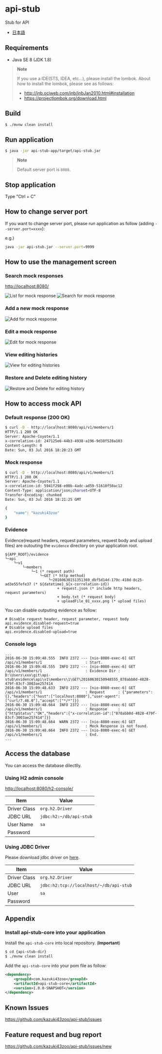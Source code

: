 # api-stub
Stub for API

* [日本語](./README_ja.md)

## Requirements

* Java SE 8 (JDK 1.8)

> **Note**
>
> If you use a IDE(STS, IDEA, etc...), please install the lombok. About how to install the lombok, please see as follows:
>
> * http://jnb.ociweb.com/jnb/jnbJan2010.html#installation
> * https://projectlombok.org/download.html

## Build

```bash
$ ./mvnw clean install
```

## Run application

```bash
$ java -jar api-stub-app/target/api-stub.jar
```

> **Note**
> 
> Default server port is `8080`.

## Stop application

Type "Ctrl + C"

## How to change server port

If you want to change server port, please run application as follow (adding `--server.port=xxxx`):

e.g.)

```bash
java -jar api-stub.jar --server.port=9999
```

## How to use the management screen

### Search mock responses

[http://localhost:8080/](http://localhost:8080/)

![List for mock response](material/list-screen.png)
![Search for mock response](material/list-screen-searched.png)

### Add a new mock response

![Add for mock response](material/create-screen.png)

### Edit a mock response

![Edit for mock response](material/edit-screen.png)

### View editing histories

![View for editing histories](material/list-history-screen.png)

### Restore and Delete editing history

![Restore and Delete for editing history](material/history-screen.png)

## How to access mock API

### Default response (200 OK)

```bash
$ curl -D - http://localhost:8080/api/v1/members/1
HTTP/1.1 200 OK
Server: Apache-Coyote/1.1
x-correlation-id: 247125e6-44b3-4938-a196-9d38f528a103
Content-Length: 0
Date: Sun, 03 Jul 2016 18:20:23 GMT

```

### Mock response

```bash
$ curl -D - http://localhost:8080/api/v1/members/1
HTTP/1.1 200 OK
Server: Apache-Coyote/1.1
x-correlation-id: 5941f298-e00b-4adc-ad59-51610f50ac12
Content-Type: application/json;charset=UTF-8
Transfer-Encoding: chunked
Date: Sun, 03 Jul 2016 18:21:25 GMT

{
    "name": "kazuki43zoo"
}
```

### Evidence

Evidence(request headers, request parameters, request body and upload files) are outouting the `evidence` directory on your application root.

```text
${APP_ROOT}/evidence
└─api
    └─v1
        └─members
            └─1 (* request path)
                └─GET (* http method)
                    └─20160630151351369_dbf5d14d-179c-418d-8c25-ad3e55fefe37 (* ${datetime}_${x-correlation-id})
                        + request.json (* include http headers, request parameters)
                        + body.txt (* request body)
                        + uploadFile_01_xxxx.png (* upload files)
```

You can disable outputing evidence as follow:

```properties
# Disable request header, request parameter, request body
api.evidence.disabled-request=true
# Disable upload files
api.evidence.disabled-upload=true
```

### Console logs

```text
...
2016-06-30 15:09:48.555  INFO 2372 --- [nio-8080-exec-6] GET /api/v1/members/1                    : Start.
2016-06-30 15:09:48.555  INFO 2372 --- [nio-8080-exec-6] GET /api/v1/members/1                    : Evidence Dir : D:\Users\xxx\git\api-stub\evidence\api\v1\members\1\GET\20160630150948555_878abb0d-4828-479f-83cf-3003ae257414
2016-06-30 15:09:48.633  INFO 2372 --- [nio-8080-exec-6] GET /api/v1/members/1                    : Request      : {"parameters":{},"headers":{"host":["localhost:8080"],"user-agent":["curl/7.46.0"],"accept":["*/*"]}}
2016-06-30 15:09:48.664  INFO 2372 --- [nio-8080-exec-6] GET /api/v1/members/1                    : Response     : {"httpStatus":"OK","headers":{"x-correlation-id":["878abb0d-4828-479f-83cf-3003ae257414"]}}
2016-06-30 15:09:48.664  WARN 2372 --- [nio-8080-exec-6] GET /api/v1/members/1                    : Mock Response is not found.
2016-06-30 15:09:48.664  INFO 2372 --- [nio-8080-exec-6] GET /api/v1/members/1                    : End.
...
```

## Access the database

You can access the database dilectlly.

### Using H2 admin console

[http://localhost:8080/h2-console/](http://localhost:8080/h2-console/)

| Item | Value |
| ---- | ----- |
| Driver Class | `org.h2.Driver` |
| JDBC URL | `jdbc:h2:~/db/api-stub` |
| User Name | `sa` |
| Password | |

### Using JDBC Driver

Please download jdbc driver on [here](http://repo2.maven.org/maven2/com/h2database/h2/1.4.191/h2-1.4.191.jar).

| Item | Value |
| ---- | ----- |
| Driver Class | `org.h2.Driver` |
| JDBC URL | `jdbc:h2:tcp://localhost/~/db/api-stub` |
| User | `sa` |
| Password | |


## Appendix

### Install api-stub-core into your application

Install the `api-stub-core` into local repository. (**Important**)

```bash
$ cd {api-stub-dir}
$ ./mvnw clean install
```

Add the `api-stub-core` into your pom file as follow:

```xml
<dependency>
    <groupId>com.kazuki43zoo</groupId>
    <artifactId>api-stub-core</artifactId>
    <version>1.0.0-SNAPSHOT</version>
</dependency>
```

## Known Issues

https://github.com/kazuki43zoo/api-stub/issues

## Feature request and bug report

https://github.com/kazuki43zoo/api-stub/issues/new

